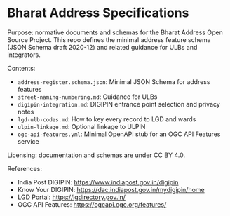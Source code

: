 # Bharat Address Specifications

Purpose: normative documents and schemas for the Bharat Address Open Source Project. This repo defines the minimal address feature schema (JSON Schema draft 2020-12) and related guidance for ULBs and integrators.

Contents:
- `address-register.schema.json`: Minimal JSON Schema for address features
- `street-naming-numbering.md`: Guidance for ULBs
- `digipin-integration.md`: DIGIPIN entrance point selection and privacy notes
- `lgd-ulb-codes.md`: How to key every record to LGD and wards
- `ulpin-linkage.md`: Optional linkage to ULPIN
- `ogc-api-features.yml`: Minimal OpenAPI stub for an OGC API Features service

Licensing: documentation and schemas are under CC BY 4.0.

References:
- India Post DIGIPIN: https://www.indiapost.gov.in/digipin
- Know Your DIGIPIN: https://dac.indiapost.gov.in/mydigipin/home
- LGD Portal: https://lgdirectory.gov.in/
- OGC API Features: https://ogcapi.ogc.org/features/
